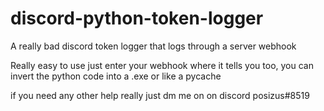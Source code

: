 # discord-python-token-logger
A really bad discord token logger that logs through a server webhook


Really easy to use just enter your webhook where it tells you too, you can invert the python code into a .exe or like a pycache


if you need any other help really just dm me on on discord posizus#8519

